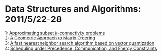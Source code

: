 # Data Structures and Algorithms: 2011/5/22-28  
1: [Approximating subset $k$-connectivity problems](https://doi.org/10.48550/arXiv.1105.4250)  
2: [A Geometric Approach to Matrix Ordering](https://doi.org/10.48550/arXiv.1105.4490)  
3: [A fast nearest neighbor search algorithm based on vector quantization](https://doi.org/10.48550/arXiv.1105.4953)  
4: [Scheduling under Precedence, Communication, and Energy Constraints](https://doi.org/10.48550/arXiv.1105.5177)  